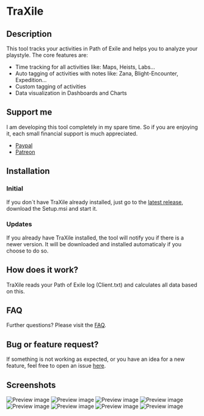 # TraXile

## Description
This tool tracks your activities in Path of Exile and helps you to analyze your playstyle. The core features are:

* Time tracking for all activities like: Maps, Heists, Labs...
* Auto tagging of activities with notes like: Zana, Blight-Encounter, Expedition...
* Custom tagging of activities 
* Data visualization in Dashboards and Charts

## Support me
I am developing this tool completely in my spare time. So if you are enjoying it, each small financial support is much
appreciated. 

* [Paypal](https://paypal.me/dermow)
* [Patreon](https://www.patreon.com/dermow)

## Installation

### Initial
If you don´t have TraXile already installed, just go to the [latest release](https://github.com/dermow/TraXile/releases/latest), download the Setup.msi and start it.

### Updates
If you already have TraXile installed, the tool will notify you if there is a newer version. It will be downloaded and installed automaticaly if you choose to do so.

## How does it work?
TraXile reads your Path of Exile log (Client.txt) and calculates all data based on this.

## FAQ
Further questions? Please visit the [FAQ](https://github.com/dermow/TraXile/wiki/FAQ).

## Bug or feature request?
If something is not working as expected, or you have an idea for a new feature, feel free to open an issue [here](https://github.com/dermow/TraXile/issues).

## Screenshots
![Preview image](https://i.imgur.com/b420C50.png)
![Preview image](https://i.imgur.com/3DLy78p.png)
![Preview image](https://i.imgur.com/g94Klfp.png)
![Preview image](https://i.imgur.com/u3F5GXS.png)
![Preview image](https://i.imgur.com/wV81gaw.png)
![Preview image](https://i.imgur.com/cReydvX.png)
![Preview image](https://i.imgur.com/Kcw9tTn.png)
![Preview image](https://i.imgur.com/Vn2Tl6c.png)
